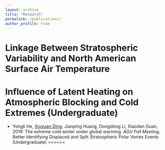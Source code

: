 ```yaml
---
layout: archive
title: "Research"
permalink: /publications/
author_profile: true
---
```


Linkage Between Stratospheric Variability and North American Surface Air Temperature
======

Influence of Latent Heating on Atmospheric Blocking and Cold Extremes (Undergraduate)
======
* Yongli He, <ins>Xiuyuan Ding</ins>, Jianping Huang, Dongdong Li, Xiaodan Guan, 2019: The extreme cold winter under global warming. _AGU Fall Meeting_.
Better Identifying Displaced and Split Stratospheric Polar Vortex Events (Undergraduate)
======
